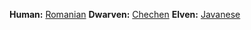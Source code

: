 **Human:** [Romanian](https://www.fantasynamegenerators.com/romanian-names.php)
**Dwarven:** [Chechen](https://www.fantasynamegenerators.com/chechen-names.php)
**Elven:** [Javanese](https://translate.google.com/?sl=en&tl=jw&text=city%20of%20light&op=translate)
